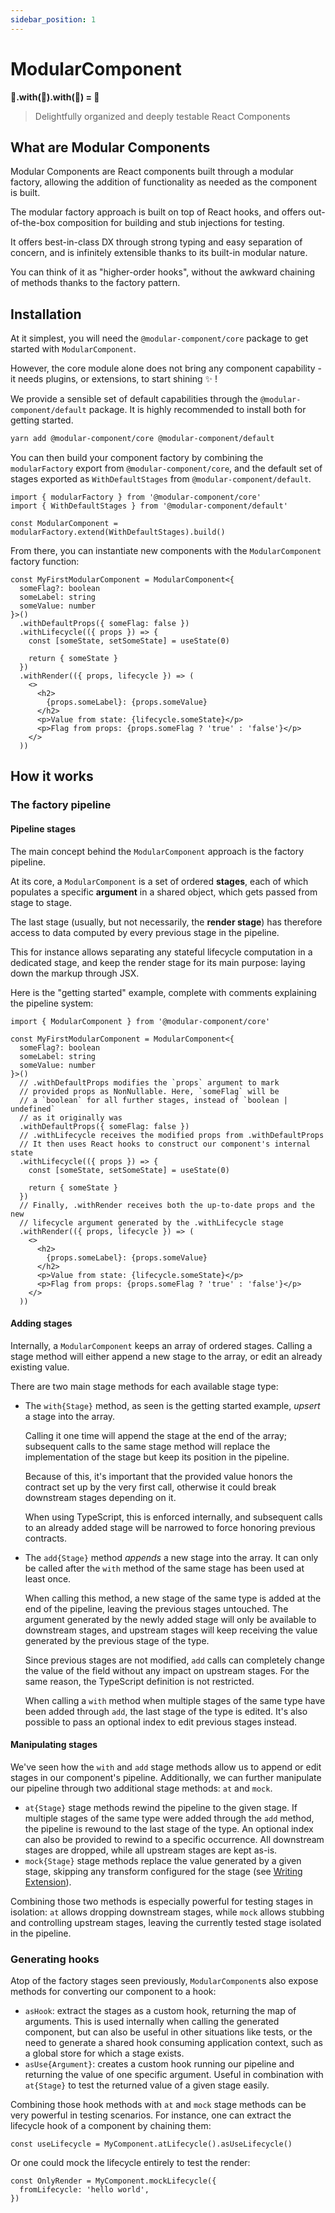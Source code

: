 ```yaml
---
sidebar_position: 1
---
```

# ModularComponent

**🍞.with(🍅).with(🧀) = 🥪**

> Delightfully organized and deeply testable React Components

## What are Modular Components

Modular Components are React components built through a modular factory, allowing the
addition of functionality as needed as the component is built.

The modular factory approach is built on top of React hooks, and offers out-of-the-box
composition for building and stub injections for testing.

It offers best-in-class DX through strong typing and easy separation of concern, and is
infinitely extensible thanks to its built-in modular nature.

You can think of it as "higher-order hooks", without the awkward chaining of methods
thanks to the factory pattern.

## Installation

At it simplest, you will need the `@modular-component/core` package to get started with `ModularComponent`.

However, the core module alone does not bring any component capability - it needs plugins,
or extensions, to start shining ✨ !

We provide a sensible set of default capabilities through the `@modular-component/default` package.
It is highly recommended to install both for getting started.

```sh
yarn add @modular-component/core @modular-component/default
```

You can then build your component factory by combining the `modularFactory` export from
`@modular-component/core`, and the default set of stages exported as `WithDefaultStages`
from `@modular-component/default`.

```tsx
import { modularFactory } from '@modular-component/core'
import { WithDefaultStages } from '@modular-component/default'

const ModularComponent = modularFactory.extend(WithDefaultStages).build()
```

From there, you can instantiate new components with the `ModularComponent` factory function:

```tsx
const MyFirstModularComponent = ModularComponent<{
  someFlag?: boolean
  someLabel: string
  someValue: number
}>()
  .withDefaultProps({ someFlag: false })
  .withLifecycle(({ props }) => {
    const [someState, setSomeState] = useState(0)

    return { someState }
  })
  .withRender(({ props, lifecycle }) => (
    <>
      <h2>
        {props.someLabel}: {props.someValue}
      </h2>
      <p>Value from state: {lifecycle.someState}</p>
      <p>Flag from props: {props.someFlag ? 'true' : 'false'}</p>
    </>
  ))
```

## How it works

### The factory pipeline

#### Pipeline stages

The main concept behind the `ModularComponent` approach is the factory pipeline.

At its core, a `ModularComponent` is a set of ordered **stages**, each of which populates
a specific **argument** in a shared object, which gets passed from stage to stage.

The last stage (usually, but not necessarily, the **render stage**) has therefore access
to data computed by every previous stage in the pipeline.

This for instance allows separating any stateful lifecycle computation in a dedicated
stage, and keep the render stage for its main purpose: laying down the markup through JSX.

Here is the "getting started" example, complete with comments explaining
the pipeline system:

```tsx
import { ModularComponent } from '@modular-component/core'

const MyFirstModularComponent = ModularComponent<{
  someFlag?: boolean
  someLabel: string
  someValue: number
}>()
  // .withDefaultProps modifies the `props` argument to mark
  // provided props as NonNullable. Here, `someFlag` will be
  // a `boolean` for all further stages, instead of `boolean | undefined`
  // as it originally was
  .withDefaultProps({ someFlag: false })
  // .withLifecycle receives the modified props from .withDefaultProps
  // It then uses React hooks to construct our component's internal state
  .withLifecycle(({ props }) => {
    const [someState, setSomeState] = useState(0)

    return { someState }
  })
  // Finally, .withRender receives both the up-to-date props and the new
  // lifecycle argument generated by the .withLifecycle stage
  .withRender(({ props, lifecycle }) => (
    <>
      <h2>
        {props.someLabel}: {props.someValue}
      </h2>
      <p>Value from state: {lifecycle.someState}</p>
      <p>Flag from props: {props.someFlag ? 'true' : 'false'}</p>
    </>
  ))
```

#### Adding stages

Internally, a `ModularComponent` keeps an array of ordered stages. Calling a stage
method will either append a new stage to the array, or edit an already existing value.

There are two main stage methods for each available stage type:

- The `with{Stage}` method, as seen is the getting started example, _upsert_ a stage into the array.

  Calling it one time will append the stage at the end of the array; subsequent calls to the same
  stage method will replace the implementation of the stage but keep its position in the pipeline.

  Because of this, it's important that the provided value honors the contract set up by the very
  first call, otherwise it could break downstream stages depending on it.

  When using TypeScript, this is enforced internally, and subsequent calls to an already added stage
  will be narrowed to force honoring previous contracts.

- The `add{Stage}` method _appends_ a new stage into the array.
  It can only be called after the `with` method of the same stage has been used at least once.

  When calling this method, a new stage of the same type is added at the end of the pipeline,
  leaving the previous stages untouched. The argument generated by the newly added stage will
  only be available to downstream stages, and upstream stages will keep receiving the value
  generated by the previous stage of the type.

  Since previous stages are not modified, `add` calls can completely change the value of
  the field without any impact on upstream stages. For the same reason, the TypeScript definition
  is not restricted.

  When calling a `with` method when multiple stages of the same type have been added through `add`,
  the last stage of the type is edited. It's also possible to pass an optional index
  to edit previous stages instead.

#### Manipulating stages

We've seen how the `with` and `add` stage methods allow us to append or edit stages
in our component's pipeline. Additionally, we can further manipulate our pipeline through
two additional stage methods: `at` and `mock`.

- `at{Stage}` stage methods rewind the pipeline to the given stage. If multiple stages of the
  same type were added through the `add` method, the pipeline is rewound to the last stage of the type.
  An optional index can also be provided to rewind to a specific occurrence. All downstream
  stages are dropped, while all upstream stages are kept as-is.
- `mock{Stage}` stage methods replace the value generated by a given stage, skipping any transform
  configured for the stage (see [Writing Extension](./extensions/writing-extensions.md)).

Combining those two methods is especially powerful for testing stages in isolation: `at` allows
dropping downstream stages, while `mock` allows stubbing and controlling upstream stages, leaving
the currently tested stage isolated in the pipeline.

### Generating hooks

Atop of the factory stages seen previously, `ModularComponent`s
also expose methods for converting our component to a hook:

- `asHook`: extract the stages as a custom hook, returning the map of arguments.
  This is used internally when calling the generated component, but can also be
  useful in other situations like tests, or the need to generate a shared hook
  consuming application context, such as a global store for which a stage exists.
- `asUse{Argument}`: creates a custom hook running our pipeline and returning the
  value of one specific argument. Useful in combination with `at{Stage}` to test 
  the returned value of a given stage easily.

Combining those hook methods with `at` and `mock` stage methods can be very powerful in testing scenarios. For instance,
one can extract the lifecycle hook of a component by chaining them:

```tsx
const useLifecycle = MyComponent.atLifecycle().asUseLifecycle()
```

Or one could mock the lifecycle entirely to test the render:

```tsx
const OnlyRender = MyComponent.mockLifecycle({
  fromLifecycle: 'hello world',
})
```

